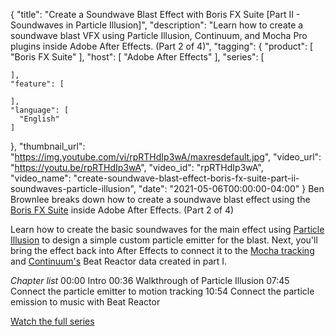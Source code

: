 {
  "title": "Create a Soundwave Blast Effect with Boris FX Suite [Part II - Soundwaves in Particle Illusion]",
  "description": "Learn how to create a soundwave blast VFX using Particle Illusion, Continuum, and Mocha Pro plugins inside Adobe After Effects. (Part 2 of 4)",
  "tagging": {
    "product": [
      "Boris FX Suite"
    ],
    "host": [
      "Adobe After Effects"
    ],
    "series": [

    ],
    "feature": [

    ],
    "language": [
      "English"
    ]
  },
  "thumbnail_url": "https://img.youtube.com/vi/rpRTHdIp3wA/maxresdefault.jpg",
  "video_url": "https://youtu.be/rpRTHdIp3wA",
  "video_id": "rpRTHdIp3wA",
  "video_name": "create-soundwave-blast-effect-boris-fx-suite-part-ii-soundwaves-particle-illusion",
  "date": "2021-05-06T00:00:00-04:00"
}
Ben Brownlee breaks down how to create a soundwave blast effect using the [Boris FX Suite](https://borisfx.com/products/bfxsuite/?collection=boris-fx-suite&product=boris-fx-suite "Boris FX Suite") inside Adobe After Effects. (Part 2 of 4)

Learn how to create the basic soundwaves for the main effect using [Particle Illusion](https://borisfx.com/products/particle-illusion/ "Particle Illusion | Boris FX") to design a simple custom particle emitter for the blast. Next, you'll bring the effect back into After Effects to connect it to the [Mocha tracking](https://borisfx.com/products/mocha-pro/?collection=mocha-pro&product=mocha-pro "Mocha Pro | Boris FX") and [Continuum's](https://borisfx.com/products/continuum/?collection=continuum&product=continuum "Continuum | Boris FX") Beat Reactor data created in part I. 

_Chapter list_
00:00 Intro
00:36  Walkthrough of Particle Illusion
07:45  Connect the particle emitter to motion tracking
10:54 Connect the particle emission to music with Beat Reactor

[Watch the full series](https://borisfx.com/videos/?tags=&search=soundwave "Create a Soundwave Blast Effect with Boris FX Suite")
